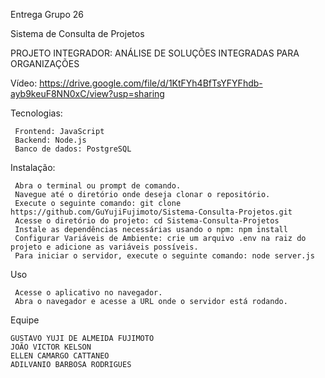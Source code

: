 Entrega Grupo 26

Sistema de Consulta de Projetos

PROJETO INTEGRADOR: ANÁLISE DE SOLUÇÕES INTEGRADAS PARA ORGANIZAÇÕES

Vídeo: https://drive.google.com/file/d/1KtFYh4BfTsYFYFhdb-ayb9keuF8NN0xC/view?usp=sharing

Tecnologias:

     Frontend: JavaScript
     Backend: Node.js
     Banco de dados: PostgreSQL

Instalação:

     Abra o terminal ou prompt de comando.
     Navegue até o diretório onde deseja clonar o repositório.
     Execute o seguinte comando: git clone https://github.com/GuYujiFujimoto/Sistema-Consulta-Projetos.git
     Acesse o diretório do projeto: cd Sistema-Consulta-Projetos
     Instale as dependências necessárias usando o npm: npm install
     Configurar Variáveis ​​de Ambiente: crie um arquivo .env na raiz do projeto e adicione as variáveis ​​possíveis.
     Para iniciar o servidor, execute o seguinte comando: node server.js

Uso
     
     Acesse o aplicativo no navegador.
     Abra o navegador e acesse a URL onde o servidor está rodando.

Equipe   
    
    GUSTAVO YUJI DE ALMEIDA FUJIMOTO
    JOÃO VICTOR KELSON
    ELLEN CAMARGO CATTANEO
    ADILVANIO BARBOSA RODRIGUES


 
